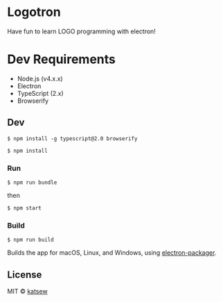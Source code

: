 # Logotron

Have fun to learn LOGO programming with electron!

# Dev Requirements

- Node.js (v4.x.x)
- Electron
- TypeScript (2.x)
- Browserify

## Dev

```
$ npm install -g typescript@2.0 browserify
```

```
$ npm install
```

### Run

 
```
$ npm run bundle
```

then

```
$ npm start
```

### Build

```
$ npm run build
```

Builds the app for macOS, Linux, and Windows, using [electron-packager](https://github.com/electron-userland/electron-packager).


## License

MIT © [katsew](http://katsew.github.io)

